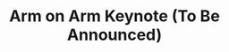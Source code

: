 ---
categories:
- bkk19
description: Details TBD
image:
  featured: 'true'
  path: /assets/images/featured-images/bkk19/BKK19-300K2.png
session_attendee_num: '26'
session_id: BKK19-300K2
session_room: 'Keynote Room (World Ballroom BC) '
session_slot:
  end_time: '2019-04-03 11:10:00'
  start_time: '2019-04-03 10:40:00'
session_speakers: []
session_track: Keynote
tag: session
tags:
- Arm on Arm
title: Arm on Arm Keynote (To Be Announced)
---